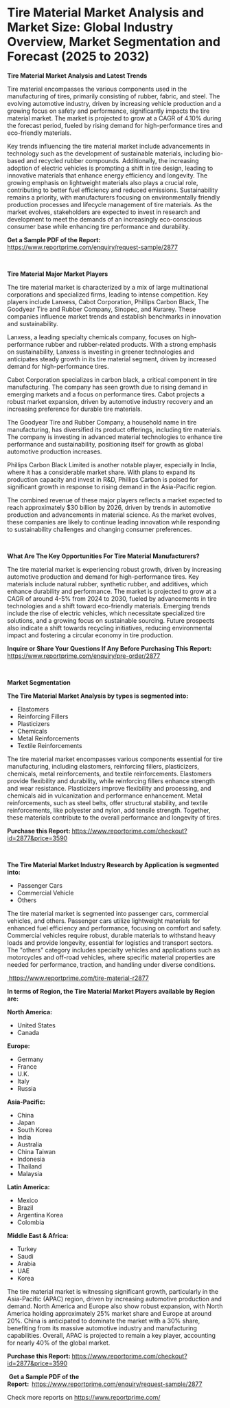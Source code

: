 <p><h1>Tire Material Market Analysis and Market Size: Global Industry Overview, Market Segmentation and Forecast (2025 to 2032)</h1></p><p><strong>Tire Material Market Analysis and Latest Trends</strong></p>
<p><p>Tire material encompasses the various components used in the manufacturing of tires, primarily consisting of rubber, fabric, and steel. The evolving automotive industry, driven by increasing vehicle production and a growing focus on safety and performance, significantly impacts the tire material market. The market is projected to grow at a CAGR of 4.10% during the forecast period, fueled by rising demand for high-performance tires and eco-friendly materials.</p><p>Key trends influencing the tire material market include advancements in technology such as the development of sustainable materials, including bio-based and recycled rubber compounds. Additionally, the increasing adoption of electric vehicles is prompting a shift in tire design, leading to innovative materials that enhance energy efficiency and longevity. The growing emphasis on lightweight materials also plays a crucial role, contributing to better fuel efficiency and reduced emissions. Sustainability remains a priority, with manufacturers focusing on environmentally friendly production processes and lifecycle management of tire materials. As the market evolves, stakeholders are expected to invest in research and development to meet the demands of an increasingly eco-conscious consumer base while enhancing tire performance and durability.</p></p>
<p><strong>Get a Sample PDF of the Report:&nbsp;</strong> <a href="https://www.reportprime.com/enquiry/request-sample/2877?utm_campaign=2219&utm_medium=2&utm_source=Github&utm_content=ia&utm_term=17032025&utm_id=tire-material">https://www.reportprime.com/enquiry/request-sample/2877</a></p>
<p>&nbsp;</p>
<p><strong>Tire Material Major Market Players</strong></p>
<p><p>The tire material market is characterized by a mix of large multinational corporations and specialized firms, leading to intense competition. Key players include Lanxess, Cabot Corporation, Phillips Carbon Black, The Goodyear Tire and Rubber Company, Sinopec, and Kurarey. These companies influence market trends and establish benchmarks in innovation and sustainability.</p><p>Lanxess, a leading specialty chemicals company, focuses on high-performance rubber and rubber-related products. With a strong emphasis on sustainability, Lanxess is investing in greener technologies and anticipates steady growth in its tire material segment, driven by increased demand for high-performance tires.</p><p>Cabot Corporation specializes in carbon black, a critical component in tire manufacturing. The company has seen growth due to rising demand in emerging markets and a focus on performance tires. Cabot projects a robust market expansion, driven by automotive industry recovery and an increasing preference for durable tire materials.</p><p>The Goodyear Tire and Rubber Company, a household name in tire manufacturing, has diversified its product offerings, including tire materials. The company is investing in advanced material technologies to enhance tire performance and sustainability, positioning itself for growth as global automotive production increases.</p><p>Phillips Carbon Black Limited is another notable player, especially in India, where it has a considerable market share. With plans to expand its production capacity and invest in R&D, Phillips Carbon is poised for significant growth in response to rising demand in the Asia-Pacific region.</p><p>The combined revenue of these major players reflects a market expected to reach approximately $30 billion by 2026, driven by trends in automotive production and advancements in material science. As the market evolves, these companies are likely to continue leading innovation while responding to sustainability challenges and changing consumer preferences.</p></p>
<p>&nbsp;</p>
<p><strong>What Are The Key Opportunities For Tire Material Manufacturers?</strong></p>
<p><p>The tire material market is experiencing robust growth, driven by increasing automotive production and demand for high-performance tires. Key materials include natural rubber, synthetic rubber, and additives, which enhance durability and performance. The market is projected to grow at a CAGR of around 4-5% from 2024 to 2030, fueled by advancements in tire technologies and a shift toward eco-friendly materials. Emerging trends include the rise of electric vehicles, which necessitate specialized tire solutions, and a growing focus on sustainable sourcing. Future prospects also indicate a shift towards recycling initiatives, reducing environmental impact and fostering a circular economy in tire production.</p></p>
<p><strong>Inquire or Share Your Questions If Any Before Purchasing This Report:</strong> <a href="https://www.reportprime.com/enquiry/pre-order/2877?utm_campaign=2219&utm_medium=2&utm_source=Github&utm_content=ia&utm_term=17032025&utm_id=tire-material">https://www.reportprime.com/enquiry/pre-order/2877</a></p>
<p>&nbsp;</p>
<p><strong>Market Segmentation</strong></p>
<p><strong>The Tire Material Market Analysis by types is segmented into:</strong></p>
<p><ul><li>Elastomers</li><li>Reinforcing Fillers</li><li>Plasticizers</li><li>Chemicals</li><li>Metal Reinforcements</li><li>Textile Reinforcements</li></ul></p>
<p><p>The tire material market encompasses various components essential for tire manufacturing, including elastomers, reinforcing fillers, plasticizers, chemicals, metal reinforcements, and textile reinforcements. Elastomers provide flexibility and durability, while reinforcing fillers enhance strength and wear resistance. Plasticizers improve flexibility and processing, and chemicals aid in vulcanization and performance enhancement. Metal reinforcements, such as steel belts, offer structural stability, and textile reinforcements, like polyester and nylon, add tensile strength. Together, these materials contribute to the overall performance and longevity of tires.</p></p>
<p><strong>Purchase this Report:&nbsp;</strong><a href="https://www.reportprime.com/checkout?id=2877&price=3590&utm_campaign=2219&utm_medium=2&utm_source=Github&utm_content=ia&utm_term=17032025&utm_id=tire-material">https://www.reportprime.com/checkout?id=2877&price=3590</a></p>
<p>&nbsp;</p>
<p><strong>The Tire Material Market Industry Research by Application is segmented into:</strong></p>
<p><ul><li>Passenger Cars</li><li>Commercial Vehicle</li><li>Others</li></ul></p>
<p><p>The tire material market is segmented into passenger cars, commercial vehicles, and others. Passenger cars utilize lightweight materials for enhanced fuel efficiency and performance, focusing on comfort and safety. Commercial vehicles require robust, durable materials to withstand heavy loads and provide longevity, essential for logistics and transport sectors. The "others" category includes specialty vehicles and applications such as motorcycles and off-road vehicles, where specific material properties are needed for performance, traction, and handling under diverse conditions.</p></p>
<p><a href="https://www.reportprime.com/tire-material-r2877?utm_campaign=2219&utm_medium=2&utm_source=Github&utm_content=ia&utm_term=17032025&utm_id=tire-material">&nbsp;https://www.reportprime.com/tire-material-r2877</a></p>
<p><strong>In terms of Region, the Tire Material Market Players available by Region are:</strong></p>
<p>
    <p> <strong> North America: </strong>
        <ul>
            <li>United States</li>
            <li>Canada</li>
        </ul>
        </p> 
    <p> <strong> Europe: </strong>
        <ul>
            <li>Germany</li>
            <li>France</li>
            <li>U.K.</li>
            <li>Italy</li>
            <li>Russia</li>
        </ul>
        </p> 
    <p> <strong> Asia-Pacific: </strong>
        <ul>
            <li>China</li>
            <li>Japan</li>
            <li>South Korea</li>
            <li>India</li>
            <li>Australia</li>
            <li>China Taiwan</li>
            <li>Indonesia</li>
            <li>Thailand</li>
            <li>Malaysia</li>
        </ul>
        </p> 
    <p> <strong> Latin America: </strong>
        <ul>
            <li>Mexico</li>
            <li>Brazil</li>
            <li>Argentina Korea</li>
            <li>Colombia</li>
        </ul>
        </p> 
    <p> <strong> Middle East & Africa: </strong>
        <ul>
            <li>Turkey</li>
            <li>Saudi</li>
            <li>Arabia</li>
            <li>UAE</li>
            <li>Korea</li>
        </ul>
    </p>
    </p>
<p><p>The tire material market is witnessing significant growth, particularly in the Asia-Pacific (APAC) region, driven by increasing automotive production and demand. North America and Europe also show robust expansion, with North America holding approximately 25% market share and Europe at around 20%. China is anticipated to dominate the market with a 30% share, benefiting from its massive automotive industry and manufacturing capabilities. Overall, APAC is projected to remain a key player, accounting for nearly 40% of the global market.</p></p>
<p><strong>Purchase this Report: </strong><a href="https://www.reportprime.com/checkout?id=2877&price=3590&utm_campaign=2219&utm_medium=2&utm_source=Github&utm_content=ia&utm_term=17032025&utm_id=tire-material">https://www.reportprime.com/checkout?id=2877&price=3590</a></p>
<p>&nbsp;<strong>Get a Sample PDF of the Report:&nbsp;&nbsp;</strong><a href="https://www.reportprime.com/enquiry/request-sample/2877?utm_campaign=2219&utm_medium=2&utm_source=Github&utm_content=ia&utm_term=17032025&utm_id=tire-material">https://www.reportprime.com/enquiry/request-sample/2877</a></p>
<p><strong></strong></p>
<p>Check more reports on <a href="https://www.reportprime.com/?utm_campaign=2219&utm_medium=2&utm_source=Github&utm_content=ia&utm_term=17032025&utm_id=tire-material">https://www.reportprime.com/</a></p>